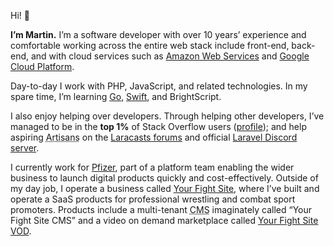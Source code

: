 Hi! :wave:

**I’m Martin.** I’m a software developer with over 10 years’ experience and comfortable working across the entire web stack include front-end, back-end, and with cloud services such as [Amazon Web Services][1] and [Google Cloud Platform][2].

Day-to-day I work with PHP, JavaScript, and related technologies. In my spare time, I’m learning [Go][9], [Swift][10], and BrightScript.

I also enjoy helping over developers. Through helping other developers, I’ve managed to be in the **top 1%** of Stack Overflow users ([profile][8]); and help aspiring <abbr title="Demonym for developers working with Laravel">Artisans</abbr> on the [Laracasts forums][3] and official [Laravel Discord server][4].

I currently work for [Pfizer][5], part of a platform team enabling the wider business to launch digital products quickly and cost-effectively. Outside of my day job, I operate a business called [Your Fight Site][6], where I’ve built and operate a SaaS products for professional wrestling and combat sport promoters. Products include a multi-tenant <abbr title="Content Management System">CMS</abbr> imaginately called “Your Fight Site CMS” and a video on demand marketplace called [Your Fight Site VOD][7].

[1]: https://aws.amazon.com
[2]: https://cloud.google.com
[3]: https://laracasts.com/discuss
[4]: https://discord.gg/BBqhd9V
[5]: https://www.pfizer.com
[6]: https://www.yourfightsite.com/?utm_source=github&utm_medium=web&utm_campaign=readme
[7]: https://vod.yourfightsite.com/?utm_source=github&utm_medium=web&utm_campaign=readme
[8]: https://stackoverflow.com/users/102205/martin-bean?tab=profile
[9]: https://golang.org
[10]: https://developer.apple.com/swift/
